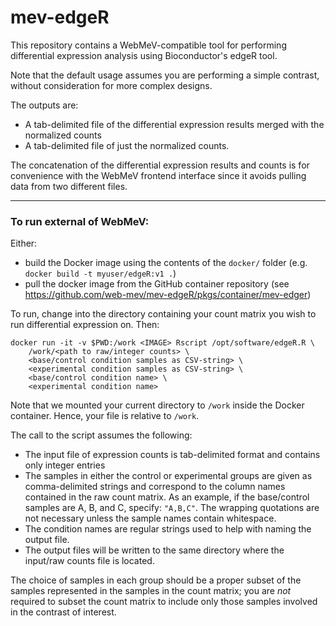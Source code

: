 # mev-edgeR

This repository contains a WebMeV-compatible tool for performing differential expression analysis using Bioconductor's edgeR tool. 

Note that the default usage assumes you are performing a simple contrast, without consideration for more complex designs. 

The outputs are:
- A tab-delimited file of the differential expression results merged with the normalized counts
- A tab-delimited file of just the normalized counts.

The concatenation of the differential expression results and counts is for convenience with the WebMeV frontend interface since it avoids pulling data from two different files.

---

### To run external of WebMeV:

Either:
- build the Docker image using the contents of the `docker/` folder (e.g. `docker build -t myuser/edgeR:v1 .`) 
- pull the docker image from the GitHub container repository (see https://github.com/web-mev/mev-edgeR/pkgs/container/mev-edger)

To run, change into the directory containing your count matrix you wish to run differential expression on. Then:
```
docker run -it -v $PWD:/work <IMAGE> Rscript /opt/software/edgeR.R \
    /work/<path to raw/integer counts> \
    <base/control condition samples as CSV-string> \
    <experimental condition samples as CSV-string> \
    <base/control condition name> \
    <experimental condition name>
```
Note that we mounted your current directory to `/work` inside the Docker container. Hence, your file is relative to `/work`.

The call to the script assumes the following:
- The input file of expression counts is tab-delimited format and contains only integer entries
- The samples in either the control or experimental groups are given as comma-delimited strings and correspond to the column names contained in the raw count matrix. As an example, if the base/control samples are A, B, and C, specify: `"A,B,C"`. The wrapping quotations are not necessary unless the sample names contain whitespace.
- The condition names are regular strings used to help with naming the output file.
- The output files will be written to the same directory where the input/raw counts file is located.

The choice of samples in each group should be a proper subset of the samples represented in the samples in the count matrix; you are *not* required to subset the count matrix to include only those samples involved in the contrast of interest.